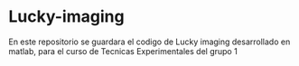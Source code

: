 # Lucky-imaging
En este repositorio se guardara el codigo de Lucky imaging desarrollado en matlab, para el curso de Tecnicas Experimentales del grupo 1
